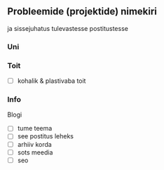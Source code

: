 ## Probleemide (projektide) nimekiri
ja sissejuhatus tulevastesse postitustesse

### Uni

### Toit
- [ ] kohalik & plastivaba toit

### Info
Blogi
- [ ] tume teema
- [ ] see postitus leheks
- [ ] arhiiv korda
- [ ] sots meedia
- [ ] seo
